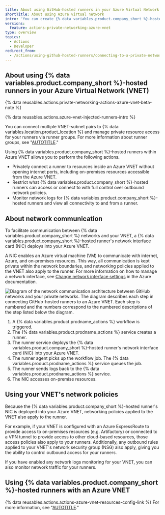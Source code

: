 ```yaml
---
title: About using GitHub-hosted runners in your Azure Virtual Network
shortTitle: About using Azure virtual network
intro: 'You can create {% data variables.product.company_short %}-hosted runners in your Azure Virtual Network(s) (VNET).'
versions:
  feature: actions-private-networking-azure-vnet
type: overview
topics:
  - Actions
  - Developer
redirect_from:
  - /actions/using-github-hosted-runners/connecting-to-a-private-network/about-using-github-hosted-runners-in-your-azure-virtual-network
---
```


## About using {% data variables.product.company_short %}-hosted runners in your Azure Virtual Network (VNET)

{% data reusables.actions.private-networking-actions-azure-vnet-beta-note %}

{% data reusables.actions.azure-vnet-injected-runners-intro %}

You can connect multiple VNET-subnet pairs to {% data variables.location.product_location %} and manage private resource access for your runners via runner groups. For more information about runner groups, see "[AUTOTITLE](/actions/using-github-hosted-runners/about-larger-runners/controlling-access-to-larger-runners)."

Using {% data variables.product.company_short %}-hosted runners within Azure VNET allows you to perform the following actions.
- Privately connect a runner to resources inside an Azure VNET without opening internet ports, including on-premises resources accessible from the Azure VNET.
- Restrict what {% data variables.product.company_short %}-hosted runners can access or connect to with full control over outbound network policies.
- Monitor network logs for {% data variables.product.company_short %}-hosted runners and view all connectivity to and from a runner.

## About network communication

To facilitate communication between {% data variables.product.company_short %} networks and your VNET, a {% data variables.product.company_short %}-hosted runner's network interface card (NIC) deploys into your Azure VNET.

A NIC enables an Azure virtual machine (VM) to communicate with internet, Azure, and on-premises resources. This way, all communication is kept private within the network boundaries, and networking policies applied to the VNET also apply to the runner. For more information on how to manage a network interface, see [Change network interface settings](https://learn.microsoft.com/en-us/azure/virtual-network/virtual-network-network-interface?tabs=azure-portal#change-network-interface-settings) in the Azure documentation.

![Diagram of the network communication architecture between GitHub networks and your private networks. The diagram describes each step in connecting GitHub-hosted runners to an Azure VNET. Each step is numbered and the numbers correspond to the numbered descriptions of the step listed below the diagram.](/assets/images/help/actions/actions-vnet-injected-larger-runners-architecture.png)

1. A {% data variables.product.prodname_actions %} workflow is triggered.
1. The {% data variables.product.prodname_actions %} service creates a runner.
1. The runner service deploys the {% data variables.product.company_short %}-hosted runner's network interface card (NIC) into your Azure VNET.
1. The runner agent picks up the workflow job. The {% data variables.product.prodname_actions %} service queues the job.
1. The runner sends logs back to the {% data variables.product.prodname_actions %} service.
1. The NIC accesses on-premise resources.

## Using your VNET's network policies

Because the {% data variables.product.company_short %}-hosted runner's NIC is deployed into your Azure VNET, networking policies applied to the VNET also apply to the runner.

For example, if your VNET is configured with an Azure ExpressRoute to provide access to on-premises resources (e.g. Artifactory) or connected to a VPN tunnel to provide access to other cloud-based resources, those access policies also apply to your runners. Additionally, any outbound rules applied to your VNET's network security group (NSG) also apply, giving you the ability to control outbound access for your runners.

If you have enabled any network logs monitoring for your VNET, you can also monitor network traffic for your runners.

## Using {% data variables.product.company_short %}-hosted runners with an Azure VNET

{% data reusables.actions.actions-azure-vnet-resources-config-link %} For more information, see "[AUTOTITLE](/admin/configuration/configuring-private-networking-for-hosted-compute-products/configuring-private-networking-for-github-hosted-runners)."

